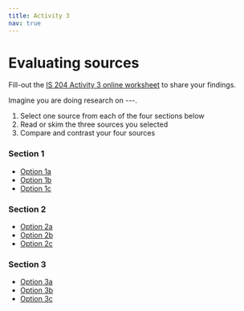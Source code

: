 ```yaml
---
title: Activity 3
nav: true
---
```

# Evaluating sources

Fill-out the <a href="link" target="_blank">IS 204 Activity 3 online worksheet</a> to share your findings.

Imagine you are doing research on ---.

1. Select one source from each of the four sections below 
2. Read or skim the three sources you selected
3. Compare and contrast your four sources

<h3>Section 1</h3>
<ul>
<li><a href="https://na01.alma.exlibrisgroup.com/view/action/uresolver.do;jsessionid=B7DA917D4A9DFE540BA660FCFC33B22F.app05.na01.prod.alma.dc04.hosted.exlibrisgroup.com:1801?operation=resolveService&package_service_id=2229606793280001851&institutionId=1851&customerId=1840" target="_blank">Option 1a</a></li>
<li><a href="http://ida.lib.uidaho.edu:2048/login?url=http://search.ebscohost.com/login.aspx?direct=true&db=aph&AN=127042506&site=ehost-live&scope=site" target="_blank">Option 1b</a></li>
<li><a href="http://ida.lib.uidaho.edu:2048/login?url=https://www.sciencedirect.com/science/article/pii/S0261379416300531" target="_blank">Option 1c</a></li>
</ul>

<h3>Section 2</h3>
<ul>
<li><a href="https://www.rand.org/blog/2018/03/online-voting-the-solution-to-declining-political-engagement.html" target="_blank">Option 2a</a></li>
<li><a href="http://ida.lib.uidaho.edu:2048/login?url=https://advance.lexis.com/api/permalink/95b7d442-6c32-4ac7-addb-333f694b9ee0/?context=1516831" target="_blank">Option 2b</a></li>
<li><a href="https://en.wikipedia.org/wiki/Voter_turnout" target="_blank">Option 2c</a></li>
</ul>

<h3>Section 3</h3>
<ul>
<li><a href="https://www.pewresearch.org/fact-tank/2019/05/29/gen-z-millennials-and-gen-x-outvoted-older-generations-in-2018-midterms/" target="_blank">Option 3a</a></li>
<li><a href="https://www.census.gov/library/stories/2019/04/behind-2018-united-states-midterm-election-turnout.html" target="_blank">Option 3b</a></li>
<li><a href="https://www.kff.org/other/state-indicator/number-of-voters-and-voter-registration-in-thousands-as-a-share-of-the-voter-population/?currentTimeframe=0&sortModel=%7B%22colId%22:%22Location%22,%22sort%22:%22asc%22%7D" target="_blank">Option 3c</a></li>
</ul>